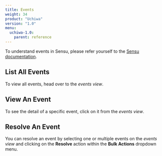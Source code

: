 ```yaml
---
title: Events
weight: 34
product: "Uchiwa"
version: "1.0"
menu:
  uchiwa-1.0:
    parent: reference
---
```


To understand events in Sensu, please refer yourself to the
[Sensu documentation](https://sensuapp.org/docs/latest/reference/events.html).

## List All Events
To view all events, head over to the *events view*.

## View An Event
To see the detail of a specific event, click on it from the *events view*.

## Resolve An Event
You can resolve an event by selecting one or multiple events on the
*events view* and clicking on the **Resolve** action within the **Bulk Actions**
dropdown menu. 